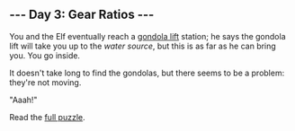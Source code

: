 ## --- Day 3: Gear Ratios ---
You and the Elf eventually reach a [gondola lift](https://en.wikipedia.org/wiki/Gondola_lift) station; he says the gondola lift will take you up to the <em>water source</em>, but this is as far as he can bring you. You go inside.

It doesn't take long to find the gondolas, but there seems to be a problem: they're not moving.

"Aaah!"

Read the [full puzzle](https://adventofcode.com/2023/day/3).
